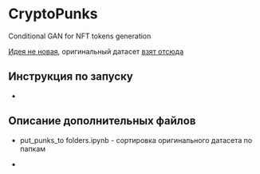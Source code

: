 # CryptoPunks
Conditional GAN for NFT tokens generation

[Идея не новая](https://medium.com/mlearning-ai/generate-nft-cryptopunks-with-deep-convolutional-generative-adversarial-network-dcgan-db35f0a1adb4),
оригинальный датасет [взят отсюда](https://www.kaggle.com/datasets/tunguz/cryptopunks/)

<h2>Инструкция по запуску</h2>

-

<h2>Описание дополнительных файлов</h2>

- put_punks_to folders.ipynb - сортировка оригинального датасета по папкам

- 
